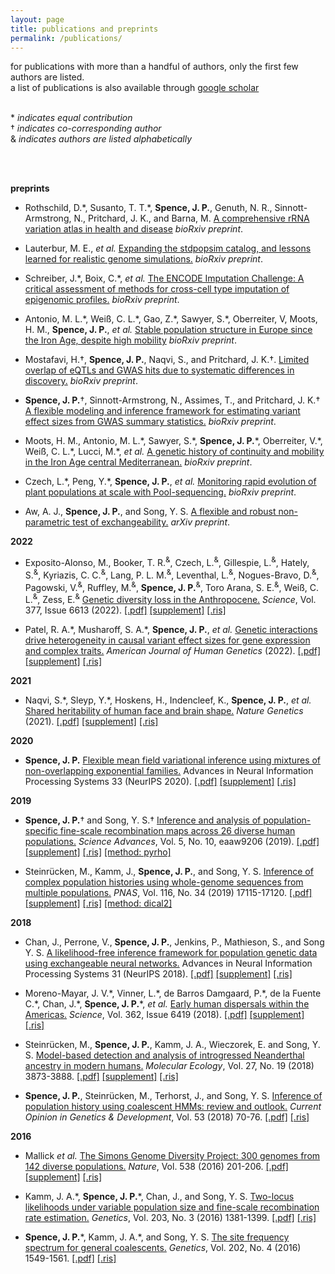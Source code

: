 ```yaml
---
layout: page
title: publications and preprints
permalink: /publications/
---
```

for publications with more than a handful of authors, only the first
few authors are listed.   
a list of publications is also available through
[google scholar](https://scholar.google.com/citations?hl=en&user=jMaIpR4AAAAJ&view_op=list_works&sortby=pubdate)
<br>
<br>

\* _indicates equal contribution_  
&#8224; _indicates co-corresponding author_  <br>
&amp; _indicates authors are listed alphabetically_

<br>
<br>

__preprints__
*  Rothschild, D.\*, Susanto, T. T.\*, __Spence, J. P.__, Genuth, N. R., Sinnott-Armstrong, N., Pritchard, J. K., and Barna, M. [A comprehensive rRNA variation atlas in health and disease](https://doi.org/10.1101/2023.01.30.526360) _bioRxiv preprint_.

*  Lauterbur, M. E., _et al._ [Expanding the stdpopsim catalog, and lessons learned for realistic genome simulations.](https://doi.org/10.1101/2022.10.29.514266) _bioRxiv preprint_.

*  Schreiber, J.\*, Boix, C.\*, _et al._ [The ENCODE Imputation Challenge: A critical assessment of methods for cross-cell type imputation of epigenomic profiles.](https://doi.org/10.1101/2022.07.30.502157) _bioRxiv preprint_.

* Antonio, M. L.\*, Weiß, C. L.\*, Gao, Z.\*, Sawyer, S.\*, Oberreiter, V, Moots, H. M., __Spence, J. P.__, _et al._ [Stable population structure in Europe since the Iron Age, despite high mobility](https://www.biorxiv.org/content/10.1101/2022.05.15.491973v1) _bioRxiv preprint_.

* Mostafavi, H.&#8224;, __Spence, J. P.__, Naqvi, S., and Pritchard, J. K.&#8224;.  [Limited overlap of eQTLs and GWAS hits due to systematic differences in discovery.](https://www.biorxiv.org/content/10.1101/2022.05.07.491045v1) _bioRxiv preprint_.

*  __Spence, J. P.__&#8224;, Sinnott-Armstrong, N., Assimes, T., and Pritchard, J. K.&#8224; [A flexible modeling and inference framework for estimating variant effect sizes from GWAS summary statistics.](https://doi.org/10.1101/2022.04.18.488696) _bioRxiv preprint_.

*  Moots, H. M., Antonio, M. L.\*, Sawyer, S.\*, __Spence, J. P.__\*, Oberreiter, V.\*, Weiß, C. L.\*, Lucci, M.\*, _et al._ [A genetic history of continuity and mobility in the Iron Age central
Mediterranean.](https://doi.org/10.1101/2022.03.13.483276) _bioRxiv preprint_.

*  Czech, L.\*, Peng, Y.\*, __Spence, J. P.__, _et al._ [Monitoring rapid evolution of plant populations at scale with Pool-sequencing.](https://doi.org/10.1101/2022.02.02.477408) _bioRxiv preprint_.

*   Aw, A. J., __Spence, J. P.__, and Song, Y. S.
    [A flexible and robust non-parametric test of exchangeability.](https://arxiv.org/abs/2109.15261) _arXiv preprint_.

__2022__
*   Exposito-Alonso, M., Booker, T. R.<sup>&amp;</sup>, Czech, L.<sup>&amp;</sup>, Gillespie, L.<sup>&amp;</sup>, Hately, S.<sup>&amp;</sup>, Kyriazis, C. C.<sup>&amp;</sup>, Lang, P. L. M.<sup>&amp;</sup>, Leventhal, L.<sup>&amp;</sup>, Nogues-Bravo, D.<sup>&amp;</sup>, Pagowski, V.<sup>&amp;</sup>, Ruffley, M.<sup>&amp;</sup>, __Spence, J. P.__<sup>&amp;</sup>, Toro Arana, S. E.<sup>&amp;</sup>, Weiß, C. L.<sup>&amp;</sup>, Zess, E.<sup>&amp;</sup>  [Genetic diversity loss in the Anthropocene.](https://doi.org/10.1126/science.abn5642) _Science_, Vol. 377, Issue 6613 (2022).
    [\[.pdf\]](/assets/genetic_diversity_loss.pdf)
    [\[supplement\]](/assets/genetic_diversity_loss_supp.pdf)
    [\[.ris\]](/assets/genetic_diversity_loss.ris)


*   Patel, R. A.\*, Musharoff, S. A.\*, __Spence, J. P.__, _et al._
   [Genetic interactions drive heterogeneity in causal variant effect sizes for gene expression and complex traits.](https://doi.org/10.1016/j.ajhg.2022.05.014) _American Journal of Human Genetics_ (2022).
    [\[.pdf\]](/assets/genetic_interactions.pdf)
    [\[supplement\]](/assets/genetic_interactions_supp.pdf)
    [\[.ris\]](/assets/genetic_interactions.ris)



__2021__
*   Naqvi, S.\*, Sleyp, Y.\*, Hoskens, H., Indencleef, K., __Spence, J. P.__, _et al._
    [Shared heritability of human face and brain shape.](https://doi.org/10.1038/s41588-021-00827-w) _Nature Genetics_ (2021).
    [\[.pdf\]](/assets/shared_heritability_of_human_face_and_brain_shape.pdf)
    [\[supplement\]](/assets/shared_heritability_of_human_face_and_brain_shape_supp.pdf)
    [\[.ris\]](/assets/shared_heritability_of_human_face_and_brain_shape.ris)


__2020__
*   __Spence, J. P.__ [Flexible mean field variational inference using mixtures of
    non-overlapping exponential families.](https://proceedings.neurips.cc/paper/2020/hash/e3a54649aeec04cf1c13907bc6c5c8aa-Abstract.html)
    Advances in Neural Information Processing Systems 33 (NeurIPS 2020).
    [\[.pdf\]](/assets/non_overlapping_mixtures.pdf)
    [\[supplement\]](/assets/non_overlapping_mixtures_supp.pdf)
    [\[.ris\]](/assets/non_overlapping_mixtures.ris)


__2019__
*   __Spence, J. P.__&#8224; and Song, Y. S.&#8224; 
    [Inference and analysis of population-specific fine-scale recombination 
    maps across 26 diverse human populations.](https://doi.org/10.1126/sciadv.aaw9206)
    _Science Advances_, Vol. 5, No. 10, eaaw9206 (2019).
    [\[.pdf\]](/assets/inference_and_analysis_pyrho.pdf)
    [\[supplement\]](/assets/inference_and_analysis_pyrho_supp.pdf)
    [\[.ris\]](/assets/inference_and_analysis_pyrho.ris)
    [\[method: pyrho\]](https://github.com/popgenmethods/pyrho/)

*   Steinr&uuml;cken, M., Kamm, J., __Spence, J. P.__, and Song, Y. S.
    [Inference of complex population histories using whole-genome sequences
    from multiple populations.](https://doi.org/10.1073/pnas.1905060116)
    _PNAS_, Vol. 116, No. 34 (2019) 17115-17120.
    [\[.pdf\]](/assets/dical2.pdf)
    [\[supplement\]](/assets/dical2_supp.pdf)
    [\[.ris\]](/assets/dical2.ris)
    [\[method: dical2\]](https://sourceforge.net/projects/dical2/)


__2018__ 
*   Chan, J., Perrone, V., __Spence, J. P.__, Jenkins, P., Mathieson, S., and Song Y. S.
    [A likelihood-free inference framework for population genetic data using
    exchangeable neural networks.](http://papers.nips.cc/paper/8078-a-likelihood-free-inference-framework-for-population-genetic-data-using-exchangeable-neural-networks)
    Advances in Neural Information Processing Systems 31 (NeurIPS 2018).
   [\[.pdf\]](/assets/exchnn.pdf)
   [\[supplement\]](/assets/exchnn_supp.pdf)
   [\[.ris\]](/assets/exchnn.ris)

*   Moreno-Mayar, J. V.\*, Vinner, L.\*, de Barros Damgaard, P.\*, de la Fuente C.\*,
    Chan, J.\*, __Spence, J. P.__\*, _et al._ 
    [Early human dispersals within the 
    Americas.](https://doi.org/10.1126/science.aav2621)
    _Science_, Vol. 362, Issue 6419 (2018).
    [\[.pdf\]](/assets/early_human_dispersal_americas.pdf)
    [\[supplement\]](/assets/early_human_dispersal_americas_supp.pdf)
    [\[.ris\]](/assets/early_human_dispersal_americas.ris)

*   Steinr&uuml;cken, M., __Spence, J. P.__, Kamm, J. A., Wieczorek, E.
    and Song, Y. S. 
    [Model-based detection and analysis of introgressed Neanderthal
    ancestry in modern humans.](https://doi.org/10.1111/mec.14565)
    _Molecular Ecology_, Vol. 27, No. 19 (2018) 3873-3888.
    [\[.pdf\]](/assets/dical2.pdf)
    [\[supplement\]](/assets/dical2_supp.pdf)
    [\[.ris\]](/assets/dical2.ris)

*   __Spence, J. P.__, Steinr&uuml;cken, M., Terhorst, J., and Song, Y. S.
    [Inference of population history using coalescent HMMs:
    review and outlook.](https://doi.org/10.1016/j.gde.2018.07.002)
    _Current Opinion in Genetics & Development_, Vol. 53 (2018) 70-76.
   [\[.pdf\]](/assets/hmm_review.pdf)
   [\[.ris\]](/assets/hmm_review.ris)


__2016__
*   Mallick _et al._
    [The Simons Genome Diversity Project: 300 genomes from 142 diverse
    populations.](http://dx.doi.org/10.1038/nature18964)
    _Nature_, Vol. 538 (2016) 201-206.
    [\[.pdf\]](/assets/sgdp.pdf)
    [\[supplement\]](/assets/sgdp_supp.pdf)
    [\[.ris\]](/assets/sgdp.ris)

*  Kamm, J. A.\*, __Spence, J. P.__\*, Chan, J., and Song, Y. S.
    [Two-locus likelihoods under variable population size and fine-scale
    recombination rate estimation.](http://dx.doi.org/10.1534/genetics.115.184820)
    _Genetics_, Vol. 203, No. 3 (2016) 1381-1399.
    [\[.pdf\]](/assets/ldpop.pdf)
    [\[.ris\]](/assets/ldpop.ris)

*  __Spence, J. P.__\*, Kamm, J. A.\*, and Song, Y. S.
    [The site frequency spectrum for general
    coalescents.](http://dx.doi.org/10.1534/genetics.115.184101)
    _Genetics_, Vol. 202, No. 4 (2016) 1549-1561.
    [\[.pdf\]](/assets/lambda.pdf)
    [\[.ris\]](/assets/lambda.ris)
